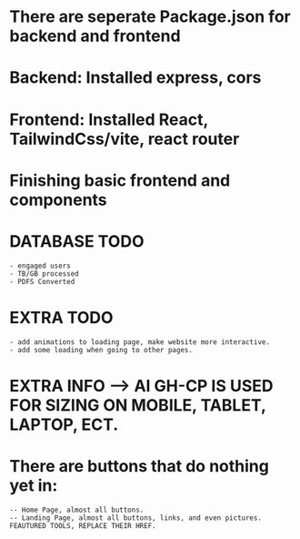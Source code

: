 # There are seperate Package.json for backend and frontend

# Backend: Installed express, cors
# Frontend: Installed React, TailwindCss/vite, react router

# Finishing basic frontend and components


# DATABASE TODO
    - engaged users
    - TB/GB processed
    - PDFS Converted
    
# EXTRA TODO
    - add animations to loading page, make website more interactive.
    - add some loading when going to other pages.


# EXTRA INFO --> AI GH-CP IS USED FOR SIZING ON MOBILE, TABLET, LAPTOP, ECT.

# There are buttons that do nothing yet in:
    -- Home Page, almost all buttons.
    -- Landing Page, almost all buttons, links, and even pictures. FEAUTURED TOOLS, REPLACE THEIR HREF.